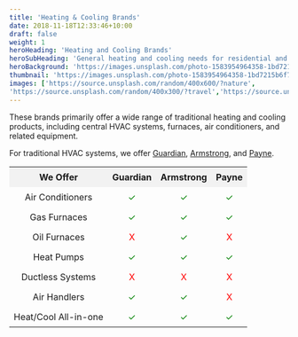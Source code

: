 ```yaml
---
title: 'Heating & Cooling Brands'
date: 2018-11-18T12:33:46+10:00
draft: false
weight: 1
heroHeading: 'Heating and Cooling Brands'
heroSubHeading: 'General heating and cooling needs for residential and light commercial spaces.'
heroBackground: 'https://images.unsplash.com/photo-1583954964358-1bd7215b6f7a?w=600&h=400'
thumbnail: 'https://images.unsplash.com/photo-1583954964358-1bd7215b6f7a?w=600&h=400'
images: ['https://source.unsplash.com/random/400x600/?nature', 
'https://source.unsplash.com/random/400x300/?travel','https://source.unsplash.com/random/400x300/?architecture','https://source.unsplash.com/random/400x600/?buildings','https://source.unsplash.com/random/400x300/?city','https://source.unsplash.com/random/400x600/?business']
---
```


These brands primarily offer a wide range of traditional heating and cooling products, including central HVAC systems, furnaces, air conditioners, and related equipment. 

For traditional HVAC systems, we offer [Guardian](https://www.guardianhomecomfort.com/), [Armstrong](https://www.armstrongair.com/), and [Payne](https://www.payne.com/en/us/). 

<style>
.custom-table {
  border-collapse: collapse;
  width: 100%;
}

.custom-table th, .custom-table td {
  padding: 8px;
  text-align: center;
}

.custom-table th {
  background-color: #f2f2f2;
}

.left-align {
  text-align: left;
}

.green-check {
  color: green;
}

.red-x {
  color: red;
}
</style>


<table class="custom-table">
  <tr>
    <th class="left-align">We Offer</th>
    <th>Guardian</th>
    <th>Armstrong</th>
    <th>Payne</th>
  </tr>
  <tr>
    <td class="left-align">Air Conditioners</td>
    <td class="green-check">✓</td>
    <td class="green-check">✓</td>
    <td class="green-check">✓</td>
  </tr>
  <tr>
    <td class="left-align">Gas Furnaces</td>
    <td class="green-check">✓</td>
    <td class="green-check">✓</td>
    <td class="green-check">✓</td>
  </tr>
  <tr>
    <td class="left-align">Oil Furnaces</td>
    <td class="red-x">X</td>
    <td class="green-check">✓</td>
    <td class="red-x">X</td>
  </tr>
  <tr>
    <td class="left-align">Heat Pumps</td>
    <td class="green-check">✓</td>
    <td class="green-check">✓</td>
    <td class="green-check">✓</td>
  </tr>
  <tr>
    <td class="left-align">Ductless Systems</td>
    <td class="red-x">X</td>
    <td class="red-x">X</td>
    <td class="red-x">X</td>
  </tr>
  <tr>
    <td class="left-align">Air Handlers</td>
    <td class="green-check">✓</td>
    <td class="green-check">✓</td>
    <td class="red-x">X</td>
  </tr>
  <tr>
    <td class="left-align">Heat/Cool All-in-one</td>
    <td class="green-check">✓</td>
    <td class="green-check">✓</td>
    <td class="green-check">✓</td>
  </tr>
</table>
